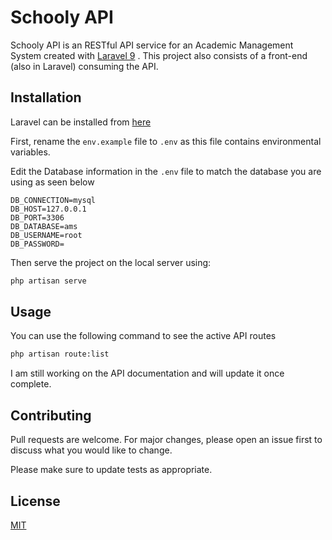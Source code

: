 #  Schooly API

Schooly API is an RESTful API service for an Academic Management System created with [Laravel 9](https://laravel.com/docs/9.x/) . This project also consists of a front-end (also in Laravel) consuming the API.

## Installation 
Laravel can be installed from [here](https://laravel.com/docs/10.x/installation)

First, rename the `env.example` file to `.env` as this file contains environmental variables.

Edit the  Database information in the `.env` file to match the database you are using as seen below

```
DB_CONNECTION=mysql
DB_HOST=127.0.0.1
DB_PORT=3306
DB_DATABASE=ams
DB_USERNAME=root
DB_PASSWORD=

```

Then serve the project on the local server using:

```bash
php artisan serve
```

## Usage

You can use the following command to see the active API routes

```bash
php artisan route:list
```

I am still working on the API documentation and will update it once complete.

## Contributing

Pull requests are welcome. For major changes, please open an issue first
to discuss what you would like to change.

Please make sure to update tests as appropriate.

## License

[MIT](https://choosealicense.com/licenses/mit/)

